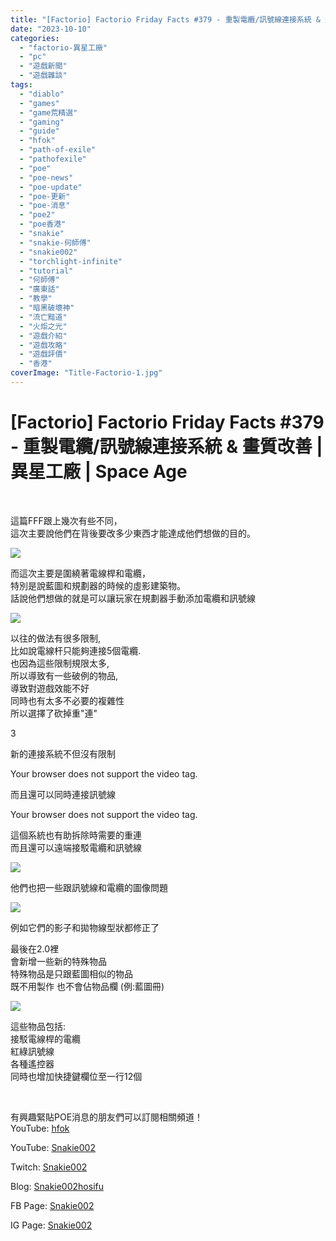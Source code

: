 ```yaml
---
title: "[Factorio] Factorio Friday Facts #379 - 重製電纜/訊號線連接系統 & 畫質改善 | 異星工廠 | Space Age"
date: "2023-10-10"
categories: 
  - "factorio-異星工廠"
  - "pc"
  - "遊戲新聞"
  - "遊戲雜談"
tags: 
  - "diablo"
  - "games"
  - "game荒精選"
  - "gaming"
  - "guide"
  - "hfok"
  - "path-of-exile"
  - "pathofexile"
  - "poe"
  - "poe-news"
  - "poe-update"
  - "poe-更新"
  - "poe-消息"
  - "poe2"
  - "poe香港"
  - "snakie"
  - "snakie-何師傅"
  - "snakie002"
  - "torchlight-infinite"
  - "tutorial"
  - "何師傅"
  - "廣東話"
  - "教學"
  - "暗黑破壞神"
  - "流亡黯道"
  - "火炬之光"
  - "遊戲介紹"
  - "遊戲攻略"
  - "遊戲評價"
  - "香港"
coverImage: "Title-Factorio-1.jpg"
---
```


# \[Factorio\] Factorio Friday Facts #379 - 重製電纜/訊號線連接系統 & 畫質改善 | 異星工廠 | Space Age

  
   

  
這篇FFF跟上幾次有些不同，  
這次主要說他們在背後要改多少東西才能達成他們想做的目的。  

  
![](WordPress/1-3.png)  

  
而這次主要是圍繞著電線桿和電纜，  
特別是說藍圖和規劃器的時候的虛影建築物。  
話說他們想做的就是可以讓玩家在規劃器手動添加電纜和訊號線  

  
![](WordPress/2-4-300x280.png)  

  
以往的做法有很多限制,  
比如說電線杆只能夠連接5個電纜.  
也因為這些限制規限太多,  
所以導致有一些破例的物品,  
導致對遊戲效能不好  
同時也有太多不必要的複雜性  
所以選擇了砍掉重"連"  

  
3  

  
新的連接系統不但沒有限制  

  
  
  
Your browser does not support the video tag.  
  

  
而且還可以同時連接訊號線  

  
  
  
Your browser does not support the video tag.  
  

  
這個系統也有助拆除時需要的重連  
而且還可以遠端接駁電纜和訊號線  

  
![](WordPress/4-1-1.png)  

  
他們也把一些跟訊號線和電纜的圖像問題  

  
![](WordPress/4-2.png)  

  
例如它們的影子和拋物線型狀都修正了  

  
最後在2.0裡  
會新增一些新的特殊物品  
特殊物品是只跟藍圖相似的物品  
既不用製作 也不會佔物品欄 (例:藍圖冊)  

  
![](WordPress/5-2-300x94.png)  

  
這些物品包括:  
接駁電線桿的電纜  
紅綠訊號線  
各種遙控器  
同時也增加快捷鍵欄位至一行12個  

  
   

  
有興趣緊貼POE消息的朋友們可以訂閱相關頻道！  
YouTube: [hfok](https://www.youtube.com/channel/UC2m4uqcEr8pIxkO6odaDHjw/)  

  
  

  
  
YouTube: [Snakie002](https://www.youtube.com/c/Snakie002/)  

  
Twitch: [Snakie002](https://www.twitch.tv/snakie002/)  

  
Blog: [Snakie002hosifu](https://snakie002hosifu.blog/)  

  
FB Page: [Snakie002](https://www.facebook.com/Snakie002/)  

  
IG Page: [Snakie002](https://www.instagram.com/snakie002/)
